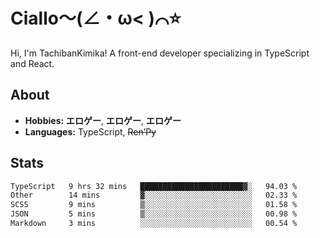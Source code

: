 # Ciallo～(∠・ω< )⌒⭐️

Hi, I'm TachibanKimika! A front-end developer specializing in TypeScript and React.

## About
- **Hobbies:** **エロゲー**, **エロゲー**, **エロゲー**
- **Languages:** TypeScript, ~~Ren’Py~~

## Stats
<!--START_SECTION:waka-->

```txt
TypeScript   9 hrs 32 mins   ███████████████████████▓░   94.03 %
Other        14 mins         ▓░░░░░░░░░░░░░░░░░░░░░░░░   02.33 %
SCSS         9 mins          ▒░░░░░░░░░░░░░░░░░░░░░░░░   01.58 %
JSON         5 mins          ▒░░░░░░░░░░░░░░░░░░░░░░░░   00.98 %
Markdown     3 mins          ░░░░░░░░░░░░░░░░░░░░░░░░░   00.54 %
```

<!--END_SECTION:waka-->

<!-- ![Metrics](https://metrics.lecoq.io/TachibanaKimika?template=classic&base.activity=0&base.community=0&base.repositories=0&languages=1&isocalendar=1&isocalendar.duration=half-year&languages.limit=8&languages.sections=most-used&languages.colors=github&languages.threshold=0%25&languages.indepth=false&languages.recent.load=300&languages.recent.days=14&config.timezone=Asia%2FShanghai)
 -->
